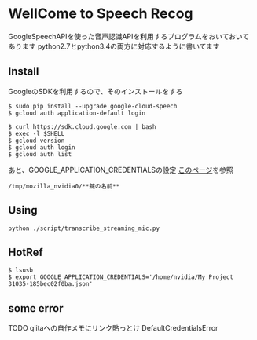# WellCome to Speech Recog
GoogleSpeechAPIを使った音声認識APIを利用するプログラムをおいておいてあります
python2.7とpython3.4の両方に対応するように書いてます

## Install
GoogleのSDKを利用するので、そのインストールをする
~~~
$ sudo pip install --upgrade google-cloud-speech
$ gcloud auth application-default login

$ curl https://sdk.cloud.google.com | bash
$ exec -l $SHELL
$ gcloud version
$ gcloud auth login
$ gcloud auth list

~~~
あと、GOOGLE_APPLICATION_CREDENTIALSの設定
[このページ](https://qiita.com/j-un/items/dc46b3b766a7afb4080c)を参照
~~~
/tmp/mozilla_nvidia0/**鍵の名前**
~~~

## Using
~~~
python ./script/transcribe_streaming_mic.py 
~~~

## HotRef
~~~
$ lsusb
$ export GOOGLE_APPLICATION_CREDENTIALS='/home/nvidia/My Project 31035-185bec02f0ba.json'
~~~

## some error
TODO qiitaへの自作メモにリンク貼っとけ
DefaultCredentialsError
